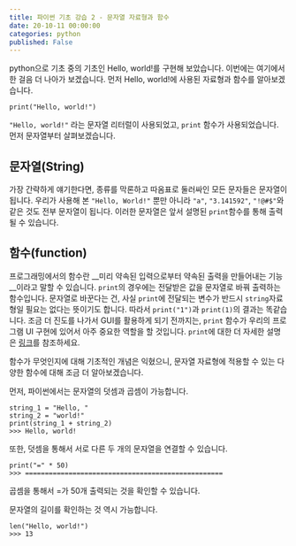 ```yaml
---
title: 파이썬 기초 강습 2 - 문자열 자료형과 함수
date: 20-10-11 00:00:00
categories: python
published: False
---
```


python으로 기초 중의 기초인 Hello, world!를 구현해 보았습니다. 이번에는 여기에서 한 걸음 더 나아가 보겠습니다. 먼저 Hello, world!에 사용된 자료형과 함수를 알아보겠습니다.

```
print("Hello, world!")
```

`"Hello, world!"` 라는 문자열 리터럴이 사용되었고, `print` 함수가 사용되었습니다. 먼저 문자열부터 살펴보겠습니다.

## 문자열(String)
가장 간략하게 얘기한다면, 종류를 막론하고 따옴표로 둘러싸인 모든 문자들은 문자열이 됩니다. 우리가 사용해 본 `"Hello, World!"` 뿐만 아니라 `"a"`, `"3.141592"`, `"!@#$"`와 같은 것도 전부 문자열이 됩니다. 이러한 문자열은 앞서 설명된 `print`함수를 통해 출력될 수 있습니다.

## 함수(function)
프로그래밍에서의 함수란 __미리 약속된 입력으로부터 약속된 출력을 만들어내는 기능__이라고 말할 수 있습니다. `print`의 경우에는 전달받은 값을 문자열로 바꿔 출력하는 함수입니다. 문자열로 바꾼다는 건, 사실 `print`에 전달되는 변수가 반드시 `string`자료형일 필요는 없다는 뜻이기도 합니다. 따라서 `print("1")`과 `print(1)`의 결과는 똑같습니다.
조금 더 진도를 나가서 GUI를 활용하게 되기 전까지는, `print` 함수가 우리의 프로그램 UI 구현에 있어서 아주 중요한 역할을 할 것입니다. `print`에 대한 더 자세한 설명은 [링크]("https://docs.python.org/3/library/functions.html#print")를 참조하세요.

함수가 무엇인지에 대해 기초적인 개념은 익혔으니, 문자열 자료형에 적용할 수 있는 다양한 함수에 대해 조금 더 알아보겠습니다.

먼저, 파이썬에서는 문자열의 덧셈과 곱셈이 가능합니다.
```
string_1 = "Hello, "
string_2 = "world!"
print(string_1 + string_2)
>>> Hello, world!
```

또한, 덧셈을 통해서 서로 다른 두 개의 문자열을 연결할 수 있습니다.

```
print("=" * 50)
>>> ==================================================
```
곱셈을 통해서 =가 50개 출력되는 것을 확인할 수 있습니다.

문자열의 길이를 확인하는 것 역시 가능합니다.
```
len("Hello, world!")
>>> 13
```
